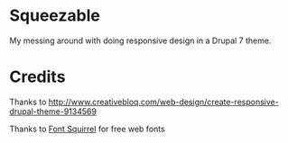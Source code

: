 # Squeezable

My messing around with doing responsive design in a Drupal 7 theme.

# Credits

Thanks to http://www.creativebloq.com/web-design/create-responsive-drupal-theme-9134569

Thanks to [Font Squirrel](http://www.fontsquirrel.com/fonts/sinkin-sans) for free web fonts
